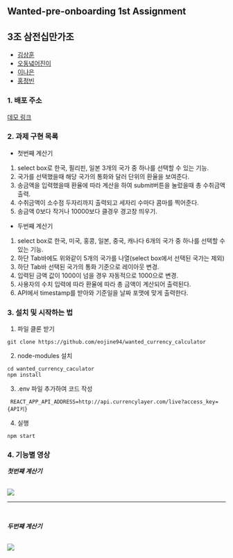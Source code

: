 ## Wanted-pre-onboarding 1st Assignment

## 3조 삼전십만가조 

- [김상훈](https://github.com/Ho0on)
- [오동녘어진이](https://github.com/eojine94)
- [이나은](https://github.com/cotton-cotton)
- [홍정빈](https://github.com/tohjbin2)

### 1. 배포 주소

[데모 링크](http://mycurrencycalculator.s3-website.ap-northeast-2.amazonaws.com)

### 2. 과제 구현 목록

- 첫번째 계산기

1. select box로 한국, 필리핀, 일본 3개의 국가 중 하나를 선택할 수 있는 기능.
2. 국가를 선택했을때 해당 국가의 통화와 달러 단위의 환율을 보여준다.
3. 송금액을 입력했을때 환율에 따라 계산을 하여 submit버튼을 눌렀을때 총 수취금액 출력.
4. 수취금액이 소수점 두자리까지 출력되고 세자리 수마다 콤마를 찍어준다.
5. 송금액 0보다 작거나 10000보다 클경우 경고창 띄우기.

- 두번째 계산기

1. select box로 한국, 미국, 홍콩, 일본, 중국, 캐나다 6개의 국가 중 하나를 선택할 수 있는 기능.
2. 하단 Tab바에도 위와같이 5개의 국가를 나열(select box에서 선택된 국가는 제외)
3. 하단 Tab바 선택된 국가의 통화 기준으로 레이아웃 변경.
4. 입력된 금액 값이 1000이 넘을 경우 자동적으로 1000으로 변경.
5. 사용자의 수치 입력에 따라 환율에 따라 총 금액이 계산되어 출력된다.
6. API에서 timestamp를 받아와 기준일을 날짜 포맷에 맞게 출력한다.

### 3. 설치 및 시작하는 법

1) 파일 클론 받기

```
git clone https://github.com/eojine94/wanted_currency_calculator
```

2) node-modules 설치

```
cd wanted_currency_caculator
npm install
```

3) .env 파일 추가하여 코드 작성

```
 REACT_APP_API_ADDRESS=http://api.currencylayer.com/live?access_key={API키}
```

4) 실행

```
npm start
```

### 4. 기능별 영상

***첫번째 계산기***

</br>

<img src='https://user-images.githubusercontent.com/63281199/151019550-7a7c098e-4008-4d40-8b13-ea5bebc4b3e0.gif'/>

</br>
<hr/>
</br>

***두번째 계산기***

</br>

<img src='https://user-images.githubusercontent.com/63281199/151019622-03a4d1cb-daa4-4d97-8372-292c2be96840.gif'/>
